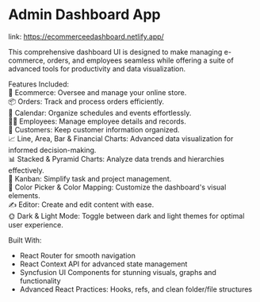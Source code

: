 # Admin Dashboard App

link: https://ecommerceedashboard.netlify.app/

This comprehensive dashboard UI is designed to make managing e-commerce, orders, and employees seamless while offering a suite of advanced tools for productivity and data visualization.

Features Included:  
🛒 Ecommerce: Oversee and manage your online store.  
📦 Orders: Track and process orders efficiently.  
📅 Calendar: Organize schedules and events effortlessly.  
👩‍💼 Employees: Manage employee details and records.  
👥 Customers: Keep customer information organized.  
📈 Line, Area, Bar & Financial Charts: Advanced data visualization for informed decision-making.  
📊 Stacked & Pyramid Charts: Analyze data trends and hierarchies effectively.  
📌 Kanban: Simplify task and project management.  
🎨 Color Picker & Color Mapping: Customize the dashboard's visual elements.  
✍️ Editor: Create and edit content with ease.  
🌞 Dark & Light Mode: Toggle between dark and light themes for optimal user experience.

Built With:

- React Router for smooth navigation
- React Context API for advanced state management
- Syncfusion UI Components for stunning visuals, graphs and functionality
- Advanced React Practices: Hooks, refs, and clean folder/file structures
